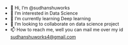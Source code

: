 - 👋 Hi, I’m @sudhanshuworks
- 👀 I’m interested in Data Science
- 🌱 I’m currently learning Deep learning
- 💞️ I’m looking to collaborate on data science project
- 📫 How to reach me, well you can mail me over my id sudhanshuworks4@gmail.com

<!---
sudhanshuworks/sudhanshuworks is a ✨ special ✨ repository because its `README.md` (this file) appears on your GitHub profile.
You can click the Preview link to take a look at your changes.
--->
